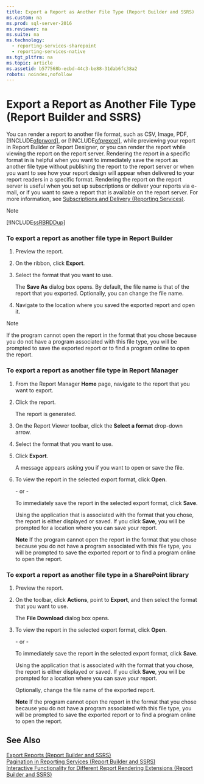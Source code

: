 ```yaml
---
title: Export a Report as Another File Type (Report Builder and SSRS)
ms.custom: na
ms.prod: sql-server-2016
ms.reviewer: na
ms.suite: na
ms.technology: 
  - reporting-services-sharepoint
  - reporting-services-native
ms.tgt_pltfrm: na
ms.topic: article
ms.assetid: b577568b-ecbd-44c3-be88-31dab6fc38a2
robots: noindex,nofollow
---
```

# Export a Report as Another File Type (Report Builder and SSRS)
  You can render a report to another file format, such as CSV, Image, PDF, [!INCLUDE[ofprword](../../Token/Other/ofprword_md.md)], or [!INCLUDE[ofprexcel](../../Token/Other/ofprexcel_md.md)], while previewing your report in Report Builder or Report Designer, or you can render the report while viewing the report on the report server. Rendering the report in a specific format in is helpful when you want to immediately save the report as another file type without publishing the report to the report server or when you want to see how your report design will appear when delivered to your report readers in a specific format. Rendering the report on the report server is useful when you set up subscriptions or deliver your reports via e\-mail, or if you want to save a report that is available on the report server. For more information, see [Subscriptions and Delivery &#40;Reporting Services&#41;](../../Topics/TopicNameNotContainA/Subscriptions-and-Delivery--Reporting-Services-.md).  
  
> [!NOTE]  
>  [!INCLUDE[ssRBRDDup](../../Token/Other/ssRBRDDup_md.md)]  
  
### To export a report as another file type in Report Builder  
  
1.  Preview the report.  
  
2.  On the ribbon, click **Export**.  
  
3.  Select the format that you want to use.  
  
     The **Save As** dialog box opens. By default, the file name is that of the report that you exported. Optionally, you can change the file name.  
  
4.  Navigate to the location where you saved the exported report and open it.  
  
> [!NOTE]  
>  If the program cannot open the report in the format that you chose because you do not have a program associated with this file type, you will be prompted to save the exported report or to find a program online to open the report.  
  
### To export a report as another file type in Report Manager  
  
1.  From the Report Manager **Home** page, navigate to the report that you want to export.  
  
2.  Click the report.  
  
     The report is generated.  
  
3.  On the Report Viewer toolbar, click the **Select a format** drop\-down arrow.  
  
4.  Select the format that you want to use.  
  
5.  Click **Export**.  
  
     A message appears asking you if you want to open or save the file.  
  
6.  To view the report in the selected export format, click **Open**.  
  
     \- or \-  
  
     To immediately save the report in the selected export format, click **Save**.  
  
     Using the application that is associated with the format that you chose, the report is either displayed or saved. If you click **Save**, you will be prompted for a location where you can save your report.  
  
     **Note** If the program cannot open the report in the format that you chose because you do not have a program associated with this file type, you will be prompted to save the exported report or to find a program online to open the report.  
  
### To export a report as another file type in a SharePoint library  
  
1.  Preview the report.  
  
2.  On the toolbar, click **Actions**, point to **Export**, and then select the format that you want to use.  
  
     The **File Download** dialog box opens.  
  
3.  To view the report in the selected export format, click **Open**.  
  
     \- or \-  
  
     To immediately save the report in the selected export format, click **Save**.  
  
     Using the application that is associated with the format that you chose, the report is either displayed or saved. If you click **Save**, you will be prompted for a location where you can save your report.  
  
     Optionally, change the file name of the exported report.  
  
     **Note** If the program cannot open the report in the format that you chose because you do not have a program associated with this file type, you will be prompted to save the exported report or to find a program online to open the report.  
  
## See Also  
 [Export Reports &#40;Report Builder and SSRS&#41;](../../Topics/TopicNameNotContainA/Export-Reports--Report-Builder-and-SSRS-.md)   
 [Pagination in Reporting Services &#40;Report Builder  and SSRS&#41;](../../Topics/TopicNameNotContainA/Pagination-in-Reporting-Services--Report-Builder--and-SSRS-.md)   
 [Interactive Functionality for Different Report Rendering Extensions &#40;Report Builder and SSRS&#41;](../../Topics/TopicNameNotContainA/Interactive-Functionality-for-Different-Report-Rendering-Extensions--Report-Builder-and-SSRS-.md)  
  
  